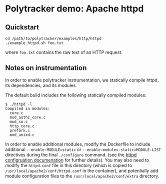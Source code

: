# Polytracker demo: Apache httpd 

## Quickstart
```
cd /path/to/polytracker/examples/http/httpd
./example_httpd.sh foo.txt
```
where `foo.txt` contains the raw text of an HTTP request.

## Notes on instrumentation
In order to enable polytracker instrumentation, we statically compile httpd, its dependencies, and its modules.

The default build includes the following statically compiled modules:
```
$ ./httpd -l
Compiled in modules:
  core.c
  mod_authz_core.c
  mod_so.c
  http_core.c
  prefork.c
  mod_unixd.c
```

In order to enable additional modules, modify the Dockerfile to include additional `--enable-MODULE=static`
or `--enable-modules-static=MODULE-LIST` directives during the final `./configure` command. 
(see the [httpd configruation documenation](https://httpd.apache.org/docs/2.4/programs/configure.html) for further details).
You may also need to modify the `httpd.conf` file in this directory (which is copied to `/usr/local/apache2/conf/httpd.conf` in the container), and potentially add module configuration files to 
the `/usr/local/apache2/conf/extra` directory.
